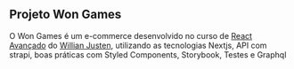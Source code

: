 ## Projeto Won Games

O Won Games é um e-commerce desenvolvido no curso de [React Avançado](https://www.udemy.com/course/react-avancado/) do [Willian Justen](https://willianjusten.com.br/), utilizando as tecnologias Nextjs, API com strapi, boas práticas com Styled Components, Storybook, Testes e Graphql
